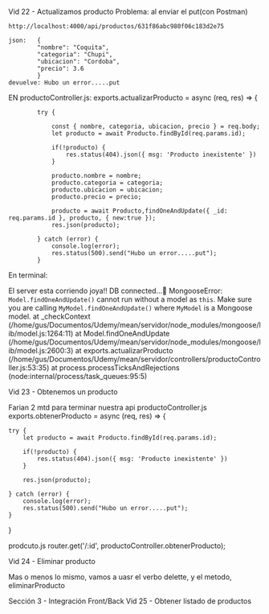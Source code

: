 Vid 22 - Actualizamos producto
Problema: al enviar el put(con Postman)

    http://localhost:4000/api/productos/631f86abc980f06c183d2e75

    json:   {
            "nombre": "Coquita",
            "categoria": "Chupi",
            "ubicacion": "Cordoba",
            "precio": 3.6
            }
    devuelve: Hubo un error.....put
EN productoController.js:
        exports.actualizarProducto = async (req, res) => {

            try {

                const { nombre, categoria, ubicacion, precio } = req.body;
                let producto = await Producto.findById(req.params.id);

                if(!producto) {
                    res.status(404).json({ msg: 'Producto inexistente' })
                }

                producto.nombre = nombre;
                producto.categoria = categoria;
                producto.ubicacion = ubicacion;
                producto.precio = precio;
                
                producto = await Producto,findOneAndUpdate({ _id: req.params.id }, producto, { new:true });
                res.json(producto);

            } catch (error) {
                console.log(error);
                res.status(500).send("Hubo un error.....put");
            }

En terminal:

El server esta corriendo joya!!
DB connected...👻
MongooseError: `Model.findOneAndUpdate()` cannot run without a model as `this`. Make sure you are calling `MyModel.findOneAndUpdate()` where `MyModel` is a Mongoose model.
    at _checkContext (/home/gus/Documentos/Udemy/mean/servidor/node_modules/mongoose/lib/model.js:1264:11)
    at Model.findOneAndUpdate (/home/gus/Documentos/Udemy/mean/servidor/node_modules/mongoose/lib/model.js:2600:3)
    at exports.actualizarProducto (/home/gus/Documentos/Udemy/mean/servidor/controllers/productoController.js:53:35)
    at process.processTicksAndRejections (node:internal/process/task_queues:95:5)



Vid 23 - Obtenemos un producto

Farian 2 mtd para terminar nuestra api
productoController.js
                    exports.obtenerProducto = async (req, res) => {

    try {
        let producto = await Producto.findById(req.params.id);

        if(!producto) {
            res.status(404).json({ msg: 'Producto inexistente' })
        }

        res.json(producto);

    } catch (error) {
        console.log(error);
        res.status(500).send("Hubo un error.....put");
    }

}

prodcuto.js
            router.get('/:id', productoController.obtenerProducto);

Vid 24 - Eliminar producto

Mas o menos lo mismo, vamos a uasr el verbo delette, y el metodo, eliminarProducto


Sección 3 - Integración Front/Back
Vid 25 - Obtener listado de productos

